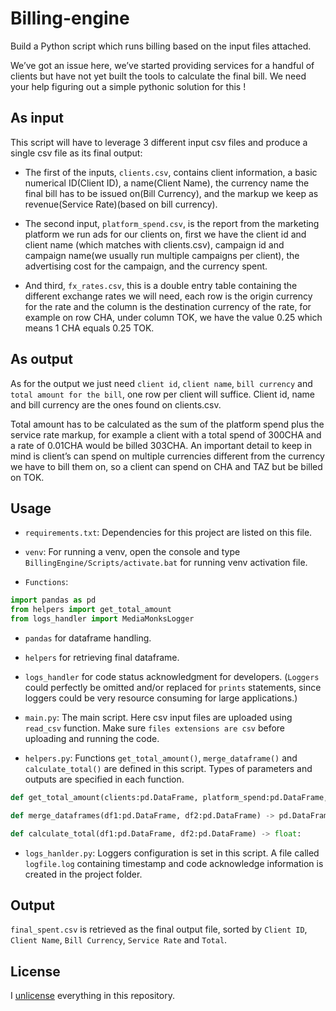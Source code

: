 # Billing-engine

Build a Python script which runs billing based on the input files attached.

We’ve got an issue here, we’ve started providing services for a handful of clients but have not
yet built the tools to calculate the final bill. We need your help figuring out a simple pythonic
solution for this !

## As input

This script will have to leverage 3 different input csv files and produce a single
csv file as its final output:

- The first of the inputs, `clients.csv`, contains client information, a basic numerical ID(Client ID), a
  name(Client Name), the currency name the final bill has to be issued on(Bill Currency), and the
  markup we keep as revenue(Service Rate)(based on bill currency).

- The second input, `platform_spend.csv`, is the report from the marketing platform we run ads for
  our clients on, first we have the client id and client name (which matches with clients.csv),
  campaign id and campaign name(we usually run multiple campaigns per client), the advertising
  cost for the campaign, and the currency spent.

- And third, `fx_rates.csv`, this is a double entry table containing the different exchange rates we
  will need, each row is the origin currency for the rate and the column is the destination currency
  of the rate, for example on row CHA, under column TOK, we have the value 0.25 which means
  1 CHA equals 0.25 TOK.

## As output

As for the output we just need `client id`, `client name`, `bill currency` and `total amount for the bill`,
one row per client will suffice. Client id, name and bill currency are the ones found on
clients.csv.

Total amount has to be calculated as the sum of the platform spend plus the service
rate markup, for example a client with a total spend of 300CHA and a rate of 0.01CHA would be
billed 303CHA. An important detail to keep in mind is client’s can spend on multiple currencies
different from the currency we have to bill them on, so a client can spend on CHA and TAZ but
be billed on TOK.

## Usage

- `requirements.txt`: Dependencies for this project are listed on this file.

- `venv`: For running a venv, open the console and type `BillingEngine/Scripts/activate.bat` for running venv activation file.

- `Functions`:

```python
import pandas as pd
from helpers import get_total_amount
from logs_handler import MediaMonksLogger
```

- `pandas` for dataframe handling.
- `helpers` for retrieving final dataframe.
- `logs_handler` for code status acknowledgment for developers. (`Loggers` could perfectly be omitted and/or replaced for `prints` statements, since loggers could be very resource consuming for large applications.)

- `main.py`: The main script. Here csv input files are uploaded using `read_csv` function. Make sure `files extensions are csv` before uploading and running the code.

- `helpers.py`: Functions `get_total_amount()`, `merge_dataframe()` and `calculate_total()` are defined in this script. Types of parameters and outputs are specified in each function.

```python
def get_total_amount(clients:pd.DataFrame, platform_spend:pd.DataFrame, fx_rates:pd.DataFrame) -> pd.DataFrame:

def merge_dataframes(df1:pd.DataFrame, df2:pd.DataFrame) -> pd.DataFrame:

def calculate_total(df1:pd.DataFrame, df2:pd.DataFrame) -> float:
```

- `logs_hanlder.py`: Loggers configuration is set in this script. A file called `logfile.log` containing timestamp and code acknowledge information is created in the project folder.

## Output

`final_spent.csv` is retrieved as the final output file, sorted by `Client ID`, `Client Name`, `Bill Currency`, `Service Rate` and `Total`.

## License

I [unlicense](https://unlicense.org/) everything in this repository.
